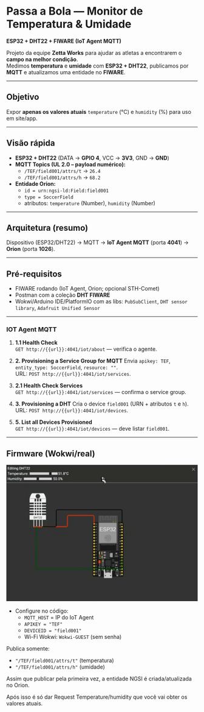 # Passa a Bola — Monitor de Temperatura & Umidade
**ESP32 + DHT22 + FIWARE (IoT Agent MQTT)**

Projeto da equipe **Zetta Works** para ajudar as atletas a encontrarem o **campo na melhor condição**.  
Medimos **temperatura** e **umidade** com **ESP32 + DHT22**, publicamos por **MQTT** e atualizamos uma entidade no **FIWARE**.  

---

##  Objetivo
Expor **apenas os valores atuais** `temperature` (°C) e `humidity` (%) para uso em site/app.

---

##  Visão rápida
- **ESP32 + DHT22** (DATA → **GPIO 4**, VCC → **3V3**, GND → **GND**)
- **MQTT Topics (UL 2.0 – payload numérico):**
  - `/TEF/field001/attrs/t` → `26.4`
  - `/TEF/field001/attrs/h` → `68.2`
- **Entidade Orion:**
  - `id = urn:ngsi-ld:Field:field001`
  - `type = SoccerField`
  - atributos: `temperature` (Number), `humidity` (Number)

---

## Arquitetura (resumo)
Dispositivo (ESP32/DHT22) → MQTT → **IoT Agent MQTT** (porta **4041**) → **Orion** (porta **1026**).  

---

## Pré-requisitos
- FIWARE rodando (IoT Agent, Orion; opcional STH-Comet)
- Postman com a coleção **DHT FIWARE**
- Wokwi/Arduino IDE/PlatformIO com as libs: `PubSubClient`, `DHT sensor library`, `Adafruit Unified Sensor`

---

### IOT Agent MQTT
1. **1.1 Health Check**  
   `GET http://{{url}}:4041/iot/about` — verifica o agente.

2. **2. Provisioning a Service Group for MQTT** 
   Envia `apikey: TEF`, `entity_type: SoccerField`, `resource: ""`.  
   URL: `POST http://{{url}}:4041/iot/services`.

3. **2.1 Health Check Services**  
   `GET http://{{url}}:4041/iot/services` — confirma o service group.

4. **3. Provisioning a DHT** 
   Cria o device `field001` (URN + atributos `t` e `h`).  
   URL: `POST http://{{url}}:4041/iot/devices`.

5. **5. List all Devices Provisioned**  
   `GET http://{{url}}:4041/iot/devices` — deve listar `field001`.

---

## Firmware (Wokwi/real)
![alt text](image.png)
- Configure no código:
  - `MQTT_HOST` = IP do IoT Agent
  - `APIKEY = "TEF"`
  - `DEVICEID = "field001"`
  - Wi-Fi Wokwi: `Wokwi-GUEST` (sem senha)

Publica somente:
- `"/TEF/field001/attrs/t"` (temperatura)
- `"/TEF/field001/attrs/h"` (umidade)

Assim que publicar pela primeira vez, a entidade NGSI é criada/atualizada no Orion.

Após isso é só dar Request Temperature/humidity que você vai obter os valores atuais.
